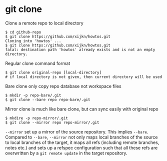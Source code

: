 
# git clone

Clone a remote repo to local directory
```
$ cd github-repo
$ git clone https://github.com/xijkn/howtos.git
Cloning into 'howtos' ...
$ git clone https://github.com/xijkn/howtos.git   
fatal: destination path 'howtos' already exists and is not an empty directory.
```

Regular clone command format
```
$ git clone original-repo [local-directory]
# if local directory is not given, then current directory will be used
```

Bare clone only copy repo database not workspace files
```
$ mkdir -p repo-bare/.git
$ git clone --bare repo repo-bare/.git
```

Mirror clone is much like bare clone, but can sync easily with original repo
```
$ mkdire -p repo-mirror/.git
$ git clone --mirror repo repo-mirror/.git
```
`--mirror` set up a mirror of the source repository. This implies `--bare`. 
Compared to `--bare`, `--mirror` not only maps local branches of the source to local branches of the target, 
it maps all refs (including remote branches, notes etc.) and sets up a refspec configuration 
such that all these refs are overwritten by a `git remote update` in the target repository.

